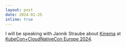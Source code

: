 ```yaml
---
layout: post
date: 2024-01-25
inline: true
---
```

I will be speaking with Jannik Straube about <a href="https://github.com/JannikSt/kinema">Kinema</a>  at  <a href="https://sched.co/1YjRq">KubeCon+CloudNativeCon Europe 2024</a>.

